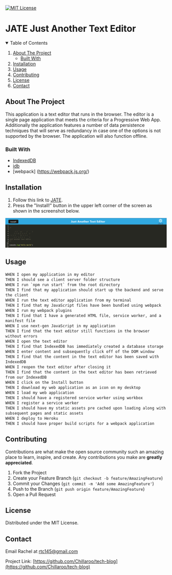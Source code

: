 [![MIT License][license-shield]][license-url]

# JATE Just Another Text Editor

<!-- TABLE OF CONTENTS -->
<details open="open">
  <summary>Table of Contents</summary>
  <ol>
    <li>
      <a href="#about-the-project">About The Project</a>
      <ul>
        <li><a href="#built-with">Built With</a></li>
      </ul>
    </li>
    <li>
      <a href="#installation">Installation</a>
    </li>
    <li><a href="#usage">Usage</a></li>
    <li><a href="#contributing">Contributing</a></li>
    <li><a href="#license">License</a></li>
    <li><a href="#contact">Contact</a></li>
  </ol>
</details>



<!-- ABOUT THE PROJECT -->
## About The Project

This application is a text editor that runs in the browser. The editor is a single page application that meets the criteria for a Progressive Web App. Additionally the application features a number of data persistence techniques that will serve as redundancy in case one of the options is not supported by the browser. The application will also function offline.


### Built With

* [IndexedDB](https://developer.mozilla.org/en-US/docs/Web/API/IndexedDB_API/Using_IndexedDB)
* [idb](https://www.npmjs.com/package/idb)
* [webpack] (https://webpack.js.org/)

<!-- GETTING STARTED -->

## Installation

1. Follow this link to [JATE](https://frozen-gorge-40208.herokuapp.com/). 
2. Press the "Install!" button in the upper left corner of the screen as shown in the screenshot below.

![screenshot]

<!-- USAGE EXAMPLES -->
## Usage

```
WHEN I open my application in my editor
THEN I should see a client server folder structure
WHEN I run `npm run start` from the root directory
THEN I find that my application should start up the backend and serve the client
WHEN I run the text editor application from my terminal
THEN I find that my JavaScript files have been bundled using webpack
WHEN I run my webpack plugins
THEN I find that I have a generated HTML file, service worker, and a manifest file
WHEN I use next-gen JavaScript in my application
THEN I find that the text editor still functions in the browser without errors
WHEN I open the text editor
THEN I find that IndexedDB has immediately created a database storage
WHEN I enter content and subsequently click off of the DOM window
THEN I find that the content in the text editor has been saved with IndexedDB
WHEN I reopen the text editor after closing it
THEN I find that the content in the text editor has been retrieved from our IndexedDB
WHEN I click on the Install button
THEN I download my web application as an icon on my desktop
WHEN I load my web application
THEN I should have a registered service worker using workbox
WHEN I register a service worker
THEN I should have my static assets pre cached upon loading along with subsequent pages and static assets
WHEN I deploy to Heroku
THEN I should have proper build scripts for a webpack application
```

<!-- CONTRIBUTING -->
## Contributing

Contributions are what make the open source community such an amazing place to learn, inspire, and create. Any contributions you make are **greatly appreciated**.

1. Fork the Project
2. Create your Feature Branch (`git checkout -b feature/AmazingFeature`)
3. Commit your Changes (`git commit -m 'Add some AmazingFeature'`)
4. Push to the Branch (`git push origin feature/AmazingFeature`)
5. Open a Pull Request



<!-- LICENSE -->
## License

Distributed under the MIT License.


<!-- CONTACT -->
## Contact

Email Rachel at rtc145@gmail.com

Project Link: [https://github.com/Chillaroo/tech-blog](https://github.com/Chillaroo/tech-blog)


<!-- MARKDOWN LINKS & IMAGES -->
[license-shield]: https://img.shields.io/github/license/othneildrew/Best-README-Template.svg?style=for-the-badge
[license-url]: https://github.com/othneildrew/Best-README-Template/blob/master/LICENSE.txt
[screenshot]: screenshot.png